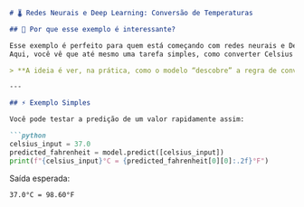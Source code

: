 ````markdown
# 🌡️ Redes Neurais e Deep Learning: Conversão de Temperaturas

## 🧠 Por que esse exemplo é interessante?

Esse exemplo é perfeito para quem está começando com redes neurais e Deep Learning.  
Aqui, você vê que até mesmo uma tarefa simples, como converter Celsius em Fahrenheit, pode ser aprendida por um modelo de rede neural.

> **A ideia é ver, na prática, como o modelo “descobre” a regra de conversão apenas analisando alguns exemplos!**

---

## ⚡ Exemplo Simples

Você pode testar a predição de um valor rapidamente assim:

```python
celsius_input = 37.0
predicted_fahrenheit = model.predict([celsius_input])
print(f"{celsius_input}°C = {predicted_fahrenheit[0][0]:.2f}°F")
````

Saída esperada:

```
37.0°C = 98.60°F
```


